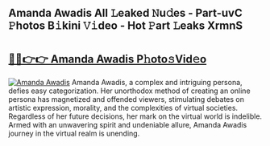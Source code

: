 ## Amanda Awadis All 𝙻eaked 𝙽u𝚍es - Part-uvC 𝙿hotos B𝚒kini 𝚅𝚒deo - Hot 𝙿art 𝙻eaks XrmnS

# <h2><a href="http://ld6bme.urlbe.top/?page=Amanda+Awadis">🔗🔗👉👉 Amanda Awadis P𝚑oto𝚜Vid𝚎o</a></h2>

[![Amanda Awadis](https://i.imgur.com/eBuTRDB.gif)](http://ld6bme.urlbe.top/?page=Amanda+Awadis)
Amanda Awadis, a complex and intriguing persona, defies easy categorization. Her unorthodox method of creating an online persona has magnetized and offended viewers, stimulating debates on artistic expression, morality, and the complexities of virtual societies. Regardless of her future decisions, her mark on the virtual world is indelible. Armed with an unwavering spirit and undeniable allure, Amanda Awadis journey in the virtual realm is unending.
